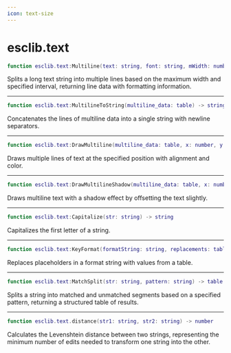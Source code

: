 ```yaml
---
icon: text-size
---
```


# esclib.text

```lua
function esclib.text:Multiline(text: string, font: string, mWidth: number, interval: number) -> table ome code
```

Splits a long text string into multiple lines based on the maximum width and specified interval, returning line data with formatting information.

***

```lua
function esclib.text:MultilineToString(multiline_data: table) -> string 
```

Concatenates the lines of multiline data into a single string with newline separators.

***

```lua
function esclib.text:DrawMultiline(multiline_data: table, x: number, y: number, color: table, alignX: number, alignY: number) 
```

Draws multiple lines of text at the specified position with alignment and color.

***

```lua
function esclib.text:DrawMultilineShadow(multiline_data: table, x: number, y: number, color: table, alignX: number, alignY: number, offsetx: number) 
```

Draws multiline text with a shadow effect by offsetting the text slightly.

***

```lua
function esclib.text:Capitalize(str: string) -> string 
```

Capitalizes the first letter of a string.

***

```lua
function esclib.text:KeyFormat(formatString: string, replacements: table) -> string 
```

Replaces placeholders in a format string with values from a table.

***

```lua
function esclib.text:MatchSplit(str: string, pattern: string) -> table 
```

Splits a string into matched and unmatched segments based on a specified pattern, returning a structured table of results.

***

```lua
function esclib.text.distance(str1: string, str2: string) -> number 
```

Calculates the Levenshtein distance between two strings, representing the minimum number of edits needed to transform one string into the other.

